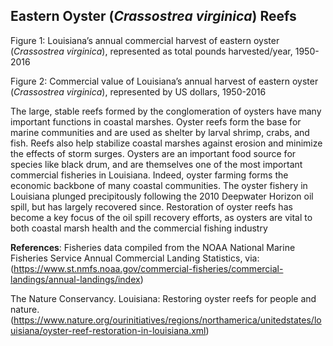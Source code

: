 ## Eastern Oyster (*Crassostrea virginica*) Reefs
 
Figure 1: Louisiana’s annual commercial harvest of eastern oyster (*Crassostrea virginica*), represented as total pounds harvested/year, 1950-2016
 
Figure 2: Commercial value of Louisiana’s annual harvest of eastern oyster (*Crassostrea virginica*), represented by US dollars, 1950-2016
 
The large, stable reefs formed by the conglomeration of oysters have many important functions in coastal marshes. Oyster reefs form the base for marine communities and are used as shelter by larval shrimp, crabs, and fish. Reefs also help stabilize coastal marshes against erosion and minimize the effects of storm surges. Oysters are an important food source for species like black drum, and are themselves one of the most important commercial fisheries in Louisiana. Indeed, oyster farming forms the economic backbone of many coastal communities. The oyster fishery in Louisiana plunged precipitously following the 2010 Deepwater Horizon oil spill, but has largely recovered since. Restoration of oyster reefs has become a key focus of the oil spill recovery efforts, as oysters are vital to both coastal marsh health and the commercial fishing industry
 
**References**: Fisheries data compiled from the NOAA National Marine Fisheries Service Annual Commercial Landing Statistics, via: (https://www.st.nmfs.noaa.gov/commercial-fisheries/commercial-landings/annual-landings/index)
 
The Nature Conservancy. Louisiana: Restoring oyster reefs for people and nature. (https://www.nature.org/ourinitiatives/regions/northamerica/unitedstates/louisiana/oyster-reef-restoration-in-louisiana.xml)
 

